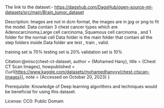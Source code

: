 The link to the dataset:- https://dagshub.com/DagsHub/open-source-ml-datasets/src/main/Brain_tumor_dataset


Description: 
Images are not in dcm format, the images are in jpg or png to fit the model. Data contain 3 chest cancer types which are Adenocarcinoma,Large cell carcinoma, Squamous cell carcinoma , and 1 folder for the normal cell
Data folder is the main folder that contain all the step folders inside Data folder are test , train , valid.

training set is 70%
testing set is 20%
validation set is 10%


Citation:@misc{chest-ct-dataset,
  author = {Mohamed Hany},
  title = {Chest CT Scan Images},
  howpublished = {\url{https://www.kaggle.com/datasets/mohamedhanyyy/chest-ctscan-images}},
  note = {Accessed on October 20, 2023}
}

Prerequisite: Knowledge of Deep learning algorithms and techniques would be beneficial for using this dataset.

License: CC0: Public Domain
